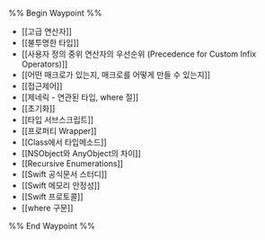 %% Begin Waypoint %%
- [[고급 연산자]]
- [[불투명한 타입]]
- [[사용자 정의 중위 연산자의 우선순위 (Precedence for Custom Infix Operators)]]
- [[어떤 매크로가 있는지, 매크로를 어떻게 만들 수 있는지]]
- [[접근제어]]
- [[제네릭 - 연관된 타입, where 절]]
- [[초기화]]
- [[타입 서브스크립트]]
- [[프로퍼티 Wrapper]]
- [[Class에서 타입메소드]]
- [[NSObject와 AnyObject의 차이]]
- [[Recursive Enumerations]]
- [[Swift 공식문서 스터디]]
- [[Swift 메모리 안정성]]
- [[Swift 프로토콜]]
- [[where 구문]]

%% End Waypoint %%